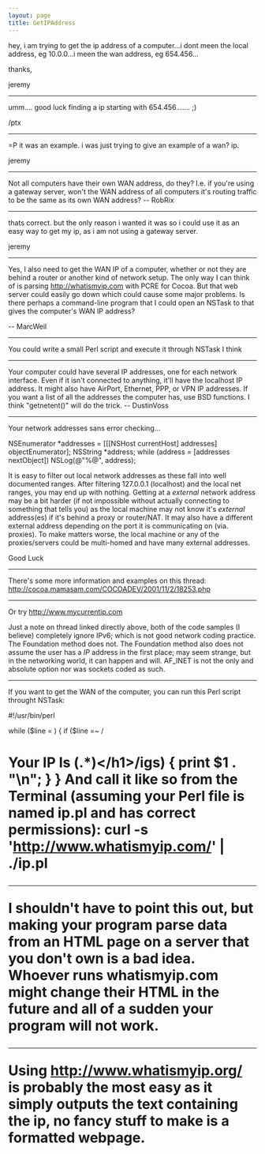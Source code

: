 ```yaml
---
layout: page
title: GetIPAddress
---
```


hey, i am trying to get the ip address of a computer...i dont meen the local address, eg 10.0.0...i meen the wan address, eg 654.456...

thanks,

jeremy

----

umm.... good luck finding a ip starting with 654.456....... ;)

/ptx

----

=P it was an example. i was just trying to give an example of a wan? ip.

jeremy

----

Not all computers have their own WAN address, do they? I.e. if you're using a gateway server, won't the WAN address of all computers it's routing traffic to be the same as its own WAN address? -- RobRix

----

thats correct. but the only reason i wanted it was so i could use it as an easy way to get my ip, as i am not using a gateway server.

jeremy

----

Yes, I also need to get the WAN IP of a computer, whether or not they are behind a router or another kind of network setup. The only way I can think of is parsing http://whatismyip.com with PCRE for Cocoa. But that web server could easily go down which could cause some major problems. Is there perhaps a command-line program that I could open an NSTask to that gives the computer's WAN IP address?

-- MarcWeil

----

You could write a small Perl script and execute it through NSTask I think

----

Your computer could have several IP addresses, one for each network interface. Even if it isn't connected to anything, it'll have the localhost IP address. It might also have AirPort, Ethernet, PPP, or VPN IP addresses. If you want a list of all the addresses the computer has, use BSD functions. I think "getnetent()" will do the trick. -- DustinVoss

----

Your network addresses sans error checking...

    
NSEnumerator *addresses = [[[NSHost currentHost] addresses] objectEnumerator];
NSString *address;
while (address = [addresses nextObject])
	NSLog(@"%@", address);


It is easy to filter out local network addresses as these fall into well documented ranges. After filtering 127.0.0.1 (localhost) and the local net ranges, you may end up with nothing. Getting at a *external* network address may be a bit harder (if not impossible without actually connecting to something that tells you) as the local machine may not know it's *external* address(es) if it's behind a proxy or router/NAT. It may also have a different external address depending on the port it is communicating on (via. proxies). To make matters worse, the local machine or any of the proxies/servers could be multi-homed and have many external addresses.

Good Luck

----

There's some more information and examples on this thread: http://cocoa.mamasam.com/COCOADEV/2001/11/2/18253.php

----

Or try http://www.mycurrentip.com

Just a note on thread linked directly above, both of the code samples (I believe) completely ignore IPv6; which is not good network coding practice. The Foundation method does not. The Foundation method also does not assume the user has a *IP* address in the first place; may seem strange, but in the networking world, it can happen and will. AF_INET is not the only and absolute option nor was sockets coded as such.

----

If you want to get the WAN of the computer, you can run this Perl script throught NSTask:
    
#!/usr/bin/perl

while ($line = <STDIN>)
{
	if ($line =~ /<h1>Your IP  Is (.*)<\/h1>/igs)
	{
		print $1 . "\n";
	}
}
And call it like so from the Terminal (assuming your Perl file is named ip.pl and has correct permissions):
    curl -s 'http://www.whatismyip.com/' | ./ip.pl

----

I shouldn't have to point this out, but making your program parse data from an HTML page on a server that you don't own is a bad idea.  Whoever runs whatismyip.com might change their HTML in the future and all of a sudden your program will not work.

----

Using http://www.whatismyip.org/ is probably the most easy as it simply outputs the text containing the ip, no fancy stuff to make is a formatted webpage.

